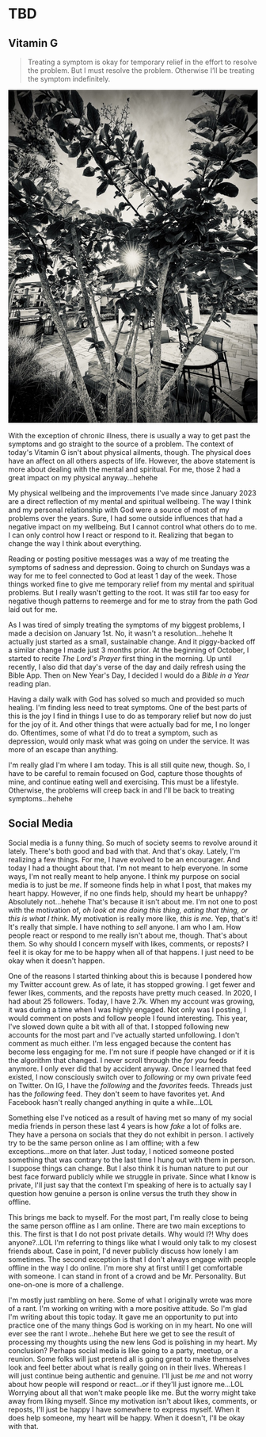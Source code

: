 # TBD

## Vitamin G

> Treating a symptom is okay for temporary relief in the effort to resolve the problem. But I must resolve the problem. Otherwise I’ll be treating the symptom indefinitely.

![Sun beaming through a tree with a pool deck with chairs and awning in the background](./media/IMG_7942.jpeg)

With the exception of chronic illness, there is usually a way to get past the symptoms and go straight to the source of a problem. The context of today's Vitamin G isn't about physical ailments, though. The physical does have an affect on all others aspects of life. However, the above statement is more about dealing with the mental and spiritual. For me, those 2 had a great impact on my physical anyway...hehehe

My physical wellbeing and the improvements I've made since January 2023 are a direct reflection of my mental and spiritual wellbeing. The way I think and my personal relationship with God were a source of most of my problems over the years. Sure, I had some outside influences that had a negative impact on my wellbeing. But I cannot control what others do to me. I can only control how I react or respond to it. Realizing that began to change the way I think about everything.

Reading or posting positive messages was a way of me treating the symptoms of sadness and depression. Going to church on Sundays was a way for me to feel connected to God at least 1 day of the week. Those things worked fine to give me temporary relief from my mental and spiritual problems. But I really wasn't getting to the root. It was still far too easy for negative though patterns to reemerge and for me to stray from the path God laid out for me.

As I was tired of simply treating the symptoms of my biggest problems, I made a decision on January 1st. No, it wasn't a resolution...hehehe It actually just started as a small, sustainable change. And it piggy-backed off a similar change I made just 3 months prior. At the beginning of October, I started to recite *The Lord's Prayer* first thing in the morning. Up until recently, I also did that day's verse of the day and daily refresh using the Bible App. Then on New Year's Day, I decided I would do a *Bible in a Year* reading plan.

Having a daily walk with God has solved so much and provided so much healing. I'm finding less need to treat symptoms. One of the best parts of this is the joy I find in things I use to do as temporary relief but now do just for the joy of it. And other things that were actually bad for me, I no longer do. Oftentimes, some of what I'd do to treat a symptom, such as depression, would only mask what was going on under the service. It was more of an escape than anything.

I'm really glad I'm where I am today. This is all still quite new, though. So, I have to be careful to remain focused on God, capture those thoughts of mine, and continue eating well and exercising. This must be a lifestyle. Otherwise, the problems will creep back in and I'll be back to treating symptoms...hehehe

## Social Media

Social media is a funny thing. So much of society seems to revolve around it lately. There's both good and bad with that. And that's okay. Lately, I'm realizing a few things. For me, I have evolved to be an encourager. And today I had a thought about that. I'm not meant to help everyone. In some ways, I'm not really meant to help anyone. I think my purpose on social media is to just be *me*. If someone finds help in what I post, that makes my heart happy. However, if no one finds help, should my heart be unhappy? Absolutely not...hehehe That's because it isn't about me. I'm not one to post with the motivation of, *oh look at me doing this thing, eating that thing, or this is what I think*. My motivation is really more like, *this is me*. Yep, that's it! It's really that simple. I have nothing to *sell* anyone. I am who I am. How people react or respond to me really isn't about me, though. That's about them. So why should I concern myself with likes, comments, or reposts? I feel it is okay for me to be happy when all of that happens. I just need to be okay when it doesn't happen.

One of the reasons I started thinking about this is because I pondered how my Twitter account grew. As of late, it has stopped growing. I get fewer and fewer likes, comments, and the reposts have pretty much ceased. In 2020, I had about 25 followers. Today, I have 2.7k. When my account was growing, it was during a time when I was highly engaged. Not only was I posting, I would comment on posts and follow people I found interesting. This year, I've slowed down quite a bit with all of that. I stopped following new accounts for the most part and I've actually started unfollowing. I don't comment as much either. I'm less engaged because the content has become less engaging for me. I'm not sure if people have changed or if it is the algorithm that changed. I never scroll through the *for you* feeds anymore. I only ever did that by accident anyway. Once I learned that feed existed, I now consciously switch over to *following* or my own private feed on Twitter. On IG, I have the *following* and the *favorites* feeds. Threads just has the *following* feed. They don't seem to have favorites yet. And Facebook hasn't really changed anything in quite a while...LOL

Something else I've noticed as a result of having met so many of my social media friends in person these last 4 years is how *fake* a lot of folks are. They have a persona on socials that they do not exhibit in person. I actively try to be the same person online as I am offline; with a few exceptions...more on that later. Just today, I noticed someone posted something that was contrary to the last time I hung out with them in person. I suppose things can change. But I also think it is human nature to put our best face forward publicly while we struggle in private. Since what I know is private, I'll just say that the context I'm speaking of here is to actually say I question how genuine a person is online versus the truth they show in offline.

This brings me back to myself. For the most part, I'm really close to being the same person offline as I am online. There are two main exceptions to this. The first is that I do not post private details. Why would I?! Why does anyone?..LOL I'm referring to things like what I would only talk to my closest friends about. Case in point, I'd never publicly discuss how lonely I am sometimes. The second exception is that I don't always engage with people offline in the way I do online. I'm more shy at first until I get comfortable with someone. I can stand in front of a crowd and be Mr. Personality. But one-on-one is more of a challenge.

I'm mostly just rambling on here. Some of what I originally wrote was more of a rant. I'm working on writing with a more positive attitude. So I'm glad I'm writing about this topic today. It gave me an opportunity to put into practice one of the many things God is working on in my heart. No one will ever see the rant I wrote...hehehe But here we get to see the result of processing my thoughts using the new lens God is polishing in my heart. My conclusion? Perhaps social media is like going to a party, meetup, or a reunion. Some folks will just pretend all is going great to make themselves look and feel better about what is really going on in their lives. Whereas I will just continue being authentic and genuine. I'll just be *me* and not worry about how people will respond or react...or if they'll just ignore me...LOL Worrying about all that won't make people like me. But the worry might take away from liking myself. Since my motivation isn't about likes, comments, or reposts, I'll just be happy I have somewhere to express myself. When it does help someone, my heart will be happy. When it doesn't, I'll be okay with that.